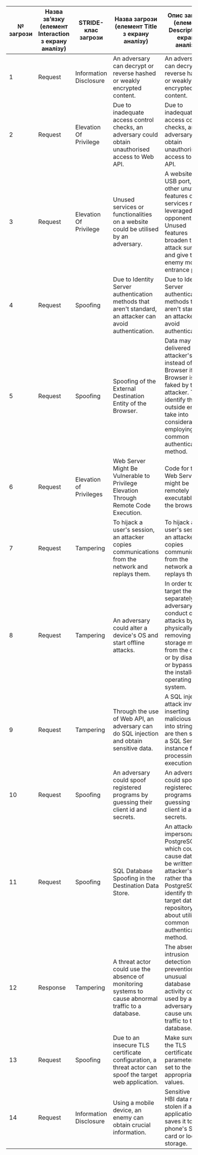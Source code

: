 | № загрози | Назва зв’язку (елемент Interaction з екрану аналізу) | STRIDE-клас загрози | Назва загрози (елемент Title з екрану аналізу) | Опис загрози (елемент Description з екрану аналізу)|
|----|----|----|----|----|
|1  |Request |Information Disclosure|An adversary can decrypt or reverse hashed or weakly encrypted content. |An adversary can decrypt or reverse hashed or weakly encrypted content.|       
|2  |Request |Elevation Of Privilege|Due to inadequate access control checks, an adversary could obtain unauthorised access to Web API. |Due to inadequate access control checks, an adversary could obtain unauthorised access to Web API.|
|3  |Request |Elevation Of Privilege|Unused services or functionalities on a website could be utilised by an adversary. |A website's UI, USB port, and other unutilized features or services may be leveraged by an opponent. Unused features broaden the attack surface and give the enemy more entrance points.| 
|4  |Request |Spoofing|Due to Identity Server authentication methods that aren't standard, an attacker can avoid authentication. |Due to Identity Server authentication methods that aren't standard, an attacker can avoid authentication.| 
|5  |Request |Spoofing|Spoofing of the External Destination Entity of the Browser. |Data may be delivered to the attacker's target instead of Browser if Browser is faked by the attacker. To identify the outside entity, take into consideration employing a common authentication method.| 
|6  |Request |Elevation of Privileges|Web Server Might Be Vulnerable to Privilege Elevation Through Remote Code Execution. |Code for the Web Server might be remotely executable by the browser.| 
|7  |Request |Tampering|To hijack a user's session, an attacker copies communications from the network and replays them. |To hijack a user's session, an attacker copies communications from the network and replays them.| 
|8  |Request |Tampering|An adversary could alter a device's OS and start offline attacks. |In order to target the data separately, an adversary may conduct offline attacks by physically removing the storage media from the device or by disabling or bypassing the installed operating system.| 
|9  |Request |Tampering|Through the use of Web API, an adversary can do SQL injection and obtain sensitive data. |A SQL injection attack involves inserting malicious code into strings that are then sent to a SQL Server instance for processing and execution.| 
|10 |Request |Spoofing|An adversary could spoof registered programs by guessing their client id and secrets. |An adversary could spoof registered programs by guessing their client id and secrets.| 
|11 |Request |Spoofing|SQL Database Spoofing in the Destination Data Store. |An attacker may impersonate PostgreSQl, which could cause data to be written to the attacker's target rather than PostgreSQL. To identify the target data repository, think about utilizing a common authentication method.| 
|12 |Response |Tampering|A threat actor could use the absence of monitoring systems to cause abnormal traffic to a database. |The absence of intrusion detection and prevention for unusual database activity could be used by an adversary to cause unusual traffic to the database.| 
|13 |Request |Spoofing|Due to an insecure TLS certificate configuration, a threat actor can spoof the target web application. |Make sure that the TLS certificate parameters are set to the appropriate values.| 
|14 |Request |Information Disclosure|Using a mobile device, an enemy can obtain crucial information. |Sensitive PII or HBI data may be stolen if an application saves it to the phone's SD card or local storage.| 
